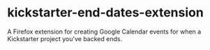 # kickstarter-end-dates-extension
A Firefox extension for creating Google Calendar events for when a Kickstarter project you've backed ends.
